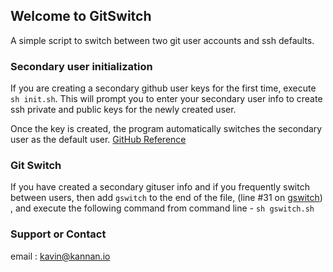 ## Welcome to GitSwitch

A simple script to switch between two git user accounts and ssh defaults. 
### Secondary user initialization

If you are creating a secondary github user keys for the first time, 
execute `sh init.sh`. This will prompt you to enter your secondary user info to
create ssh private and public keys for the newly created user.

Once the key is created, the program automatically switches the secondary user as the default user. 
[GitHub Reference](https://scriptingosx.com/2016/05/build-an-application-to-run-a-shell-command-in-xcode-and-swift-part-2)

### Git Switch
If you have created a secondary gituser info and if you frequently switch 
between users, then add `gswitch` to the end of the file, (line #31 on [gswitch](https://github.com/Candore/gitswitch/blob/master/gswitch.sh)) , and execute the following
command from command line - `sh gswitch.sh`

### Support or Contact
email : kavin@kannan.io

